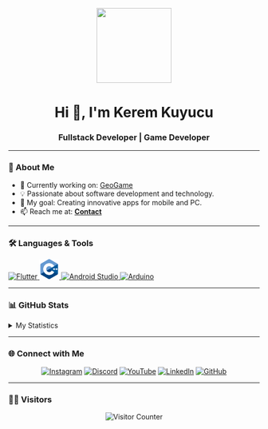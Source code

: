 <!-- Profile Picture -->
<p align="center">
  <img src="https://avatars.githubusercontent.com/u/84400545?s=400&u=656c479ce00b79c801862dd5ebb318cb1aacaed6&v=4" width="150" height="150">
</p>

<h1 align="center">Hi 👋, I'm Kerem Kuyucu</h1>
<h3 align="center">Fullstack Developer | Game Developer</h3>

---

### 🚀 About Me  
- 🔭 Currently working on: [GeoGame](https://github.com/keremlolgg/GeoGame)  
- 💡 Passionate about software development and technology.  
- 🎯 My goal: Creating innovative apps for mobile and PC.  
- 📫 Reach me at: **[Contact](https://keremkk.can.re/contact)**  

---

### 🛠️ Languages & Tools  
<p align="left">
  <a href="https://flutter.dev" target="_blank"> <img src="https://www.vectorlogo.zone/logos/flutterio/flutterio-icon.svg" alt="Flutter" width="40" height="40"/> </a>
  <a href="https://www.w3schools.com/cpp/" target="_blank"> <img src="https://raw.githubusercontent.com/devicons/devicon/master/icons/cplusplus/cplusplus-original.svg" alt="C++" width="40" height="40"/> </a>
  <a href="https://developer.android.com/studio" target="_blank"> <img src="https://external-content.duckduckgo.com/iu/?u=https%3A%2F%2Fuxwing.com%2Fwp-content%2Fthemes%2Fuxwing%2Fdownload%2Fbrands-and-social-media%2Fandroid-studio-icon.png&f=1&nofb=1&ipt=06aed78d8d0abd38ed5ac2f9d51500ce376686b7be6f2d465948ca103924a6fb&ipo=images" alt="Android Studio" width="40" height="40"/> </a>
  <a href="https://arduino.cc" target="_blank"> <img src="https://cdn.worldvectorlogo.com/logos/arduino-1.svg" alt="Arduino" width="40" height="40"/> </a>
</p>

---

### 📊 GitHub Stats  
 <details>
  <summary>My Statistics</summary>
   
  <a href="#">![Github stats](https://github-readme-stats.vercel.app/api?username=keremlolgg&theme=dark&count_private=true&hide_border=true&line_height=20)</a>
  <a href="#">![Top Langs](https://github-readme-stats.vercel.app/api/top-langs/?username=keremlolgg&layout=compact&theme=dark&count_private=true&hide_border=true)</a>
</details>

---

### 🌐 Connect with Me  
<p align="center">
  <a href="https://www.instagram.com/keremxkuyucu" target="_blank" title="Instagram"><img src="https://raw.githubusercontent.com/rahuldkjain/github-profile-readme-generator/master/src/images/icons/Social/instagram.svg" alt="Instagram" width="40" height="40"/></a>
  <a href="https://discord.com/users/483678328646270996" target="_blank" title="Discord"><img src="https://raw.githubusercontent.com/rahuldkjain/github-profile-readme-generator/master/src/images/icons/Social/discord.svg" alt="Discord" width="40" height="40"/></a>
  <a href="https://www.youtube.com/@Kerem_KK" target="_blank" title="YouTube"><img src="https://raw.githubusercontent.com/rahuldkjain/github-profile-readme-generator/master/src/images/icons/Social/youtube.svg" alt="YouTube" width="40" height="40"/></a>
  <a href="https://www.linkedin.com/in/kerem-kuyucu/" target="_blank" title="LinkedIn"><img src="https://external-content.duckduckgo.com/iu/?u=https%3A%2F%2Flogospng.org%2Fdownload%2Flinkedin%2Flogo-linkedin-icon-2048.png&f=1&nofb=1&ipt=c630fbcbd8198c729f19541f39bf366b9d5e62c1bbfd325b0be0c1c4cc6e8e89&ipo=images" alt="LinkedIn" width="40" height="40"/></a>
  <a href="https://github.com/keremlolgg" target="_blank" title="GitHub"><img src="https://raw.githubusercontent.com/rahuldkjain/github-profile-readme-generator/master/src/images/icons/Social/github.svg" alt="GitHub" width="40" height="40"/></a>
</p>

---

### 🧑‍💻 Visitors  
<p align="center">
  <img src="https://count.getloli.com/@keremlolgg?theme=gelbooru" alt="Visitor Counter"/>
</p>
